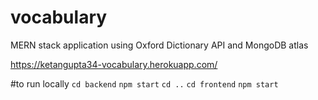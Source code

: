 # vocabulary
MERN stack application using Oxford Dictionary API and MongoDB atlas

https://ketangupta34-vocabulary.herokuapp.com/

#to run locally
`cd backend`
`npm start`
`cd ..`
`cd frontend`
`npm start`
